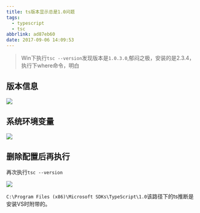```yaml
---
title: ts版本显示总是1.0问题
tags:
  - typescript
  - tsc
abbrlink: ad87eb60
date: 2017-09-06 14:09:53
---
```

> Win下执行`tsc --version`发现版本是`1.0.3.0`,郁闷之极，安装的是2.3.4，执行下where命令，明白

## 版本信息
![](http://or0g12e5e.bkt.clouddn.com/blog/2017-09-06-061148.jpg)

## 系统环境变量

![](http://or0g12e5e.bkt.clouddn.com/blog/2017-09-06-061237.jpg)

## 删除配置后再执行
再次执行`tsc --version`

![](http://or0g12e5e.bkt.clouddn.com/blog/2017-09-06-061345.jpg)

`C:\Program Files (x86)\Microsoft SDKs\TypeScript\1.0`该路径下的ts推断是安装VS时附带的。
